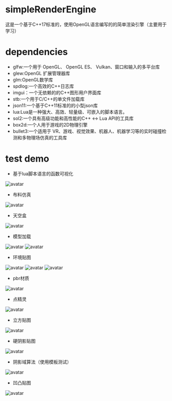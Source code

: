 # simpleRenderEngine
这是一个基于C++17标准的，使用OpenGL语言编写的的简单渲染引擎（主要用于学习）

# dependencies
* glfw:一个用于 OpenGL、 OpenGL ES、 Vulkan、窗口和输入的多平台库
* glew:OpenGL 扩展管理器库
* glm:OpenGL数学库
* spdlog:一个高效的C++日志库
* imgui：一个无依赖的的C++图形用户界面库
* stb:一个用于C/C++的单文件加载库
* json11:一个基于C++11标准的的小型json库
* lua:Lua是一种强大、高效、轻量级、可嵌入的脚本语言。
* sol2:一个具有高级功能和高性能的C++ <-> Lua API的工具库
* box2d:一个人用于游戏的2D物理引擎
* bullet3:一个适用于 VR、游戏、视觉效果、机器人、机器学习等的实时碰撞检测和多物理场仿真的工具库

# test demo
* 基于lua脚本语言的函数可视化

![avatar](samples/luaForMathematicalFuncTest.png)

* 布料仿真

![avatar](samples/clothSimulationTest.png)

* 天空盒

![avatar](samples/skybox.png)

* 模型加载

![avatar](samples/objLoader.png)
![avatar](samples/objLoader1.png)


* 环境贴图

![avatar](samples/ambientMap1.png)
![avatar](samples/ambientMap2.png)
![avatar](samples/ambientMap3.png)

* pbr材质

![avatar](samples/pbr.png)

* 点精灵

![avatar](samples/pointSprites.png)

* 立方贴图

![avatar](samples/cubemap.png)

* 硬阴影贴图

![avatar](samples/shadowmap.png)

* 阴影域算法（使用模板测试）

![avatar](samples/shadowVolume.png)

* 凹凸贴图

![avatar](samples/bumpmap.png)